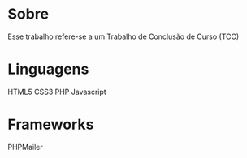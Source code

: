 # Sobre
Esse trabalho refere-se a um Trabalho de Conclusão de Curso (TCC)
# Linguagens
HTML5
CSS3
PHP
Javascript
# Frameworks
PHPMailer
